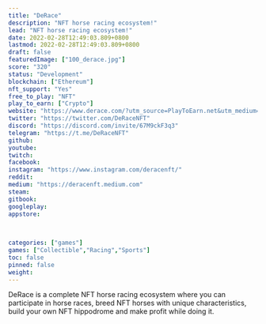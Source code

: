 ```yaml
---
title: "DeRace"
description: "NFT horse racing ecosystem!"
lead: "NFT horse racing ecosystem!"
date: 2022-02-28T12:49:03.809+0800
lastmod: 2022-02-28T12:49:03.809+0800
draft: false
featuredImage: ["100_derace.jpg"]
score: "320"
status: "Development"
blockchain: ["Ethereum"]
nft_support: "Yes"
free_to_play: "NFT"
play_to_earn: ["Crypto"]
website: "https://www.derace.com/?utm_source=PlayToEarn.net&utm_medium=organic&utm_campaign=gamepage"
twitter: "https://twitter.com/DeRaceNFT"
discord: "https://discord.com/invite/67M9ckF3q3"
telegram: "https://t.me/DeRaceNFT"
github: 
youtube: 
twitch: 
facebook: 
instagram: "https://www.instagram.com/deracenft/"
reddit: 
medium: "https://deracenft.medium.com"
steam: 
gitbook: 
googleplay: 
appstore: 

  
    
categories: ["games"]
games: ["Collectible","Racing","Sports"]
toc: false
pinned: false
weight: 
---
```

DeRace is a complete NFT horse racing ecosystem where you can participate in horse races, breed NFT horses with unique characteristics, build your own NFT hippodrome and make profit while doing it.